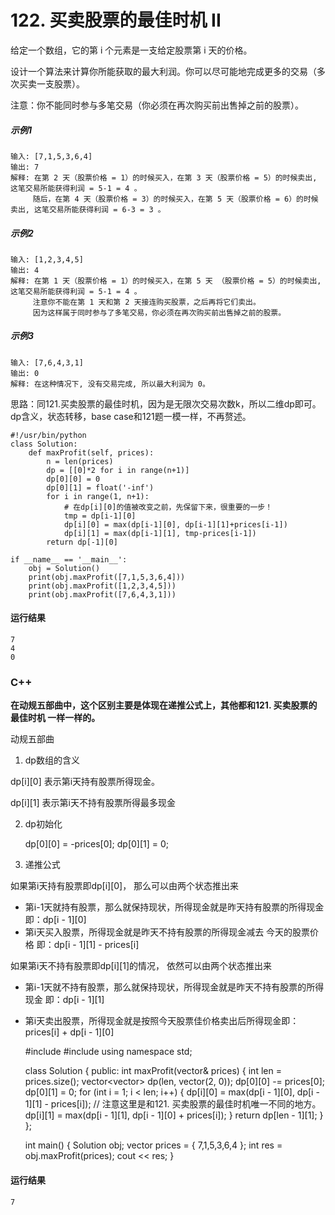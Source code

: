 # 122. 买卖股票的最佳时机 II
给定一个数组，它的第 i 个元素是一支给定股票第 i 天的价格。

设计一个算法来计算你所能获取的最大利润。你可以尽可能地完成更多的交易（多次买卖一支股票）。

注意：你不能同时参与多笔交易（你必须在再次购买前出售掉之前的股票）。

##### 示例1
    输入: [7,1,5,3,6,4]
    输出: 7
    解释: 在第 2 天（股票价格 = 1）的时候买入，在第 3 天（股票价格 = 5）的时候卖出, 这笔交易所能获得利润 = 5-1 = 4 。
         随后，在第 4 天（股票价格 = 3）的时候买入，在第 5 天（股票价格 = 6）的时候卖出, 这笔交易所能获得利润 = 6-3 = 3 。

##### 示例2
    输入: [1,2,3,4,5]
    输出: 4
    解释: 在第 1 天（股票价格 = 1）的时候买入，在第 5 天 （股票价格 = 5）的时候卖出, 这笔交易所能获得利润 = 5-1 = 4 。
         注意你不能在第 1 天和第 2 天接连购买股票，之后再将它们卖出。
         因为这样属于同时参与了多笔交易，你必须在再次购买前出售掉之前的股票。

##### 示例3
    输入: [7,6,4,3,1]
    输出: 0
    解释: 在这种情况下, 没有交易完成, 所以最大利润为 0。

思路：同121.买卖股票的最佳时机，因为是无限次交易次数k，所以二维dp即可。dp含义，状态转移，base case和121题一模一样，不再赘述。

    #!/usr/bin/python
    class Solution:
        def maxProfit(self, prices):
            n = len(prices)
            dp = [[0]*2 for i in range(n+1)]
            dp[0][0] = 0
            dp[0][1] = float('-inf')
            for i in range(1, n+1):
                # 在dp[i][0]的值被改变之前，先保留下来，很重要的一步！
                tmp = dp[i-1][0]
                dp[i][0] = max(dp[i-1][0], dp[i-1][1]+prices[i-1])
                dp[i][1] = max(dp[i-1][1], tmp-prices[i-1])
            return dp[-1][0]

    if __name__ == '__main__':
        obj = Solution()
        print(obj.maxProfit([7,1,5,3,6,4]))
        print(obj.maxProfit([1,2,3,4,5]))
        print(obj.maxProfit([7,6,4,3,1]))

#### 运行结果
    7
    4
    0

### C++

**在动规五部曲中，这个区别主要是体现在递推公式上，其他都和121. 买卖股票的最佳时机 一样一样的。**

动规五部曲

1. dp数组的含义

dp[i][0] 表示第i天持有股票所得现金。

dp[i][1] 表示第i天不持有股票所得最多现金

2. dp初始化

    dp[0][0] = -prices[0];
    dp[0][1] = 0;
    
3. 递推公式

如果第i天持有股票即dp[i][0]， 那么可以由两个状态推出来

* 第i-1天就持有股票，那么就保持现状，所得现金就是昨天持有股票的所得现金 即：dp[i - 1][0]
* 第i天买入股票，所得现金就是昨天不持有股票的所得现金减去 今天的股票价格 即：dp[i - 1][1] - prices[i]

如果第i天不持有股票即dp[i][1]的情况， 依然可以由两个状态推出来

* 第i-1天就不持有股票，那么就保持现状，所得现金就是昨天不持有股票的所得现金 即：dp[i - 1][1]
* 第i天卖出股票，所得现金就是按照今天股票佳价格卖出后所得现金即：prices[i] + dp[i - 1][0]

    #include<iostream>
    #include<vector>
    using namespace std;

    class Solution {
    public:
        int maxProfit(vector<int>& prices) {
            int len = prices.size();
            vector<vector<int>> dp(len, vector<int>(2, 0));
            dp[0][0] -= prices[0];
            dp[0][1] = 0;
            for (int i = 1; i < len; i++) {
                dp[i][0] = max(dp[i - 1][0], dp[i - 1][1] - prices[i]); // 注意这里是和121. 买卖股票的最佳时机唯一不同的地方。
                dp[i][1] = max(dp[i - 1][1], dp[i - 1][0] + prices[i]);
            }
            return dp[len - 1][1];
        }
    };

    int main() {
        Solution obj;
        vector<int> prices = { 7,1,5,3,6,4 };
        int res = obj.maxProfit(prices);
        cout << res;
    }
    
#### 运行结果
    7
